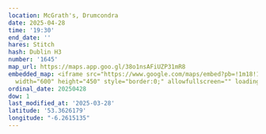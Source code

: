 ```yaml
---
location: McGrath's, Drumcondra
date: 2025-04-28
time: '19:30'
end_date: ''
hares: Stitch
hash: Dublin H3
number: '1645'
map_url: https://maps.app.goo.gl/38o1nsAFiUZP31mR8
embedded_map: <iframe src="https://www.google.com/maps/embed?pb=!1m18!1m12!1m3!1d2380.918254475952!2d-6.261513487287805!3d53.36261787217848!2m3!1f0!2f0!3f0!3m2!1i1024!2i768!4f13.1!3m3!1m2!1s0x48670e7b4e24aba9%3A0x37eb3ec1b84ff999!2sMc%20Graths%20Pub!5e0!3m2!1sen!2sie!4v1743120911771!5m2!1sen!2sie"
  width="600" height="450" style="border:0;" allowfullscreen="" loading="lazy" referrerpolicy="no-referrer-when-downgrade"></iframe>
ordinal_date: 20250428
dow: 1
last_modified_at: '2025-03-28'
latitude: '53.3626179'
longitude: "-6.2615135"
---
```


